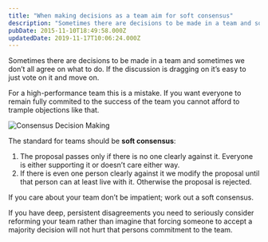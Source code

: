 ```yaml
---
title: "When making decisions as a team aim for soft consensus"
description: "Sometimes there are decisions to be made in a team and sometimes we don’t all agree on what to do. If the discussion is dragging on it’s easy to just vote on it and move on. For a high-performance ..."
pubDate: 2015-11-10T18:49:58.000Z
updatedDate: 2019-11-17T10:06:24.000Z
---
```

Sometimes there are decisions to be made in a team and sometimes
we don’t all agree on what to do. If the discussion is
dragging on it’s easy to just vote on it and move on.

For a high-performance team this is a mistake. If you want
everyone to remain fully commited to the success of the team
you cannot afford to trample objections like that.

![Consensus Decision Making](/images/consensus.jpg)

The standard for teams should be
**soft consensus**:

1. The proposal passes only if there is no one clearly against
   it. Everyone is either supporting it or doesn’t care
   either way.
2. If there is even one person clearly against it we modify the
   proposal until that person can at least live with it.
   Otherwise the proposal is rejected.

If you care about your team don’t be impatient; work out a
soft consensus.

If you have deep, persistent disagreements you need to seriously
consider reforming your team rather than imagine that forcing
someone to accept a majority decision will not hurt that
persons commitment to the team.